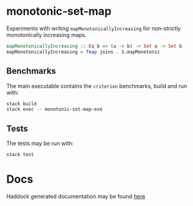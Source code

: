 # monotonic-set-map

Experiments with writing `mapMonotonicallyIncreasing` for non-strictly monotonically increasing maps.

```haskell
mapMonotonicallyIncreasing :: Eq b => (a -> b) -> Set a -> Set b
mapMonotonicallyIncreasing = fmap joins . S.mapMonotonic
```


## Benchmarks

The main executable contains the `criterion` benchmarks, build and run with:

```bash
stack build
stack exec -- monotonic-set-map-exe
```


## Tests

The tests may be run with:

```bash
stack test
```


# Docs

Haddock generated documentation may be found [here](https://michaeljklein.github.io/monotonic-set-map/)

